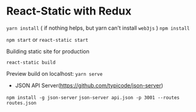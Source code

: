 # React-Static with Redux

 `yarn install` ( if nothing helps, but yarn can't install `web3js` )
 `npm install`

 `npm start` or `react-static start`

Building static site for production

 `react-static build`

Preview build on localhost:
 `yarn serve`


- JSON API Server(https://github.com/typicode/json-server)

 `npm install -g json-server`
 `json-server api.json -p 3001 --routes routes.json`
